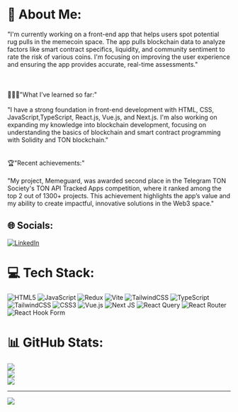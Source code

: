 # 💫 About Me:
"I'm currently working on a front-end app that helps users spot potential rug pulls in the memecoin space. The app pulls blockchain data to analyze factors like smart contract specifics, liquidity, and community sentiment to rate the risk of various coins. I'm focusing on improving the user experience and ensuring the app provides accurate, real-time assessments."<br><br><br><br>👨🏻‍🎓"What I’ve learned so far:"<br><br>"I have a strong foundation in front-end development with HTML, CSS, JavaScript,TypeScript,  React.js, Vue.js, and Next.js. I'm also working on expanding my knowledge into blockchain development, focusing on understanding the basics of blockchain and smart contract programming with Solidity and TON blockchain."<br><br><br>🏆"Recent achievements:"<br><br>"My project, Memeguard, was awarded second place in the Telegram TON Society's TON API Tracked Apps competition, where it ranked among the top 2 out of 1300+ projects. This achievement highlights the app’s value and my ability to create impactful, innovative solutions in the Web3 space."


## 🌐 Socials:
[![LinkedIn](https://img.shields.io/badge/LinkedIn-%230077B5.svg?logo=linkedin&logoColor=white)](https://linkedin.com/in/https://www.linkedin.com/in/omid-fh-a113072aa/) 

# 💻 Tech Stack:
![HTML5](https://img.shields.io/badge/html5-%23E34F26.svg?style=for-the-badge&logo=html5&logoColor=white) ![JavaScript](https://img.shields.io/badge/javascript-%23323330.svg?style=for-the-badge&logo=javascript&logoColor=%23F7DF1E) ![Redux](https://img.shields.io/badge/redux-%23593d88.svg?style=for-the-badge&logo=redux&logoColor=white) ![Vite](https://img.shields.io/badge/vite-%23646CFF.svg?style=for-the-badge&logo=vite&logoColor=white) ![TailwindCSS](https://img.shields.io/badge/tailwindcss-%2338B2AC.svg?style=for-the-badge&logo=tailwind-css&logoColor=white) ![TypeScript](https://img.shields.io/badge/typescript-%23007ACC.svg?style=for-the-badge&logo=typescript&logoColor=white) ![TailwindCSS](https://img.shields.io/badge/tailwindcss-%2338B2AC.svg?style=for-the-badge&logo=tailwind-css&logoColor=white) ![CSS3](https://img.shields.io/badge/css3-%231572B6.svg?style=for-the-badge&logo=css3&logoColor=white) ![Vue.js](https://img.shields.io/badge/vue.js-%2335495e.svg?style=for-the-badge&logo=vuedotjs&logoColor=%234FC08D) ![Next JS](https://img.shields.io/badge/Next-black?style=for-the-badge&logo=next.js&logoColor=white) ![React Query](https://img.shields.io/badge/-React%20Query-FF4154?style=for-the-badge&logo=react%20query&logoColor=white) ![React Router](https://img.shields.io/badge/React_Router-CA4245?style=for-the-badge&logo=react-router&logoColor=white) ![React Hook Form](https://img.shields.io/badge/React%20Hook%20Form-%23EC5990.svg?style=for-the-badge&logo=reacthookform&logoColor=white)
# 📊 GitHub Stats:
![](https://github-readme-stats.vercel.app/api?username=omidfh&theme=dark&hide_border=false&include_all_commits=false&count_private=false)<br/>
![](https://github-readme-streak-stats.herokuapp.com/?user=omidfh&theme=dark&hide_border=false)<br/>
![](https://github-readme-stats.vercel.app/api/top-langs/?username=omidfh&theme=dark&hide_border=false&include_all_commits=false&count_private=false&layout=compact)

---
[![](https://visitcount.itsvg.in/api?id=omidfh&icon=0&color=0)](https://visitcount.itsvg.in)

<!-- Proudly created with GPRM ( https://gprm.itsvg.in ) -->
